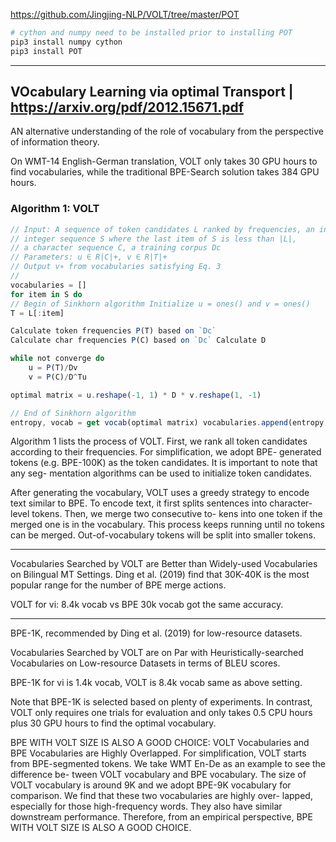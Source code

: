 https://github.com/Jingjing-NLP/VOLT/tree/master/POT

```sh
# cython and numpy need to be installed prior to installing POT
pip3 install numpy cython
pip3 install POT
```

- - -

## VOcabulary Learning via optimal Transport | https://arxiv.org/pdf/2012.15671.pdf

AN alternative understanding of the role of vocabulary from the perspective of information theory.

On WMT-14 English-German translation, VOLT only takes 30 GPU hours to find vocabularies, while the traditional BPE-Search solution takes 384 GPU hours.

### Algorithm 1: VOLT
```js
// Input: A sequence of token candidates L ranked by frequencies, an incremental 
// integer sequence S where the last item of S is less than |L|, 
// a character sequence C, a training corpus Dc
// Parameters: u ∈ R|C|+, v ∈ R|T|+
// Output v∗ from vocabularies satisfying Eq. 3
// 
vocabularies = []
for item in S do
// Begin of Sinkhorn algorithm Initialize u = ones() and v = ones()
T = L[:item]

Calculate token frequencies P(T) based on `Dc` 
Calculate char frequencies P(C) based on `Dc` Calculate D

while not converge do
	u = P(T)/Dv
	v = P(C)/D^Tu

optimal matrix = u.reshape(-1, 1) * D * v.reshape(1, -1)

// End of Sinkhorn algorithm
entropy, vocab = get vocab(optimal matrix) vocabularies.append(entropy,vocab)

```

Algorithm 1 lists the process of VOLT. First, we rank all token candidates according to their frequencies. For simplification, we adopt BPE- generated tokens (e.g. BPE-100K) as the token candidates. It is important to note that any seg- mentation algorithms can be used to initialize token candidates.

After generating the vocabulary, VOLT uses a greedy strategy to encode text similar to BPE. To encode text, it first splits sentences into character-level tokens. Then, we merge two consecutive to- kens into one token if the merged one is in the vocabulary. This process keeps running until no tokens can be merged. Out-of-vocabulary tokens will be split into smaller tokens.



- - -

Vocabularies Searched by VOLT are Better than Widely-used Vocabularies on Bilingual MT Settings. Ding et al. (2019) find that 30K-40K is the most popular range for the number of BPE merge actions.

VOLT for vi: 8.4k vocab vs BPE 30k vocab got the same accuracy. 

- - -

BPE-1K, recommended by Ding et al. (2019) for low-resource datasets.

Vocabularies Searched by VOLT are on Par with Heuristically-searched Vocabularies on Low-resource Datasets in terms of BLEU scores.

BPE-1K for vi is 1.4k vocab, VOLT is 8.4k vocab same as above setting.

Note that BPE-1K is selected based on plenty of experiments. In contrast, VOLT only requires one trials for evaluation and only takes 0.5 CPU hours plus 30 GPU hours to find the optimal vocabulary.


BPE WITH VOLT SIZE IS ALSO A GOOD CHOICE: VOLT Vocabularies and BPE Vocabularies are Highly Overlapped. For simplification, VOLT starts from BPE-segmented tokens. We take WMT En-De as an example to see the difference be- tween VOLT vocabulary and BPE vocabulary. The size of VOLT vocabulary is around 9K and we adopt BPE-9K vocabulary for comparison. We find that these two vocabularies are highly over- lapped, especially for those high-frequency words. They also have similar downstream performance. Therefore, from an empirical perspective, BPE WITH VOLT SIZE IS ALSO A GOOD CHOICE.

